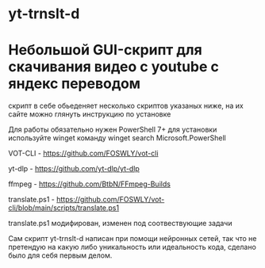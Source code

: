 # yt-trnslt-d
# Небольшой GUI-скрипт для скачивания видео с youtube с яндекс переводом
скрипт в себе обьеденяет несколько скриптов указаных ниже, на их сайте можно глянуть инструкцию по установке

Для работы обязательно нужен PowerShell 7+
для установки используйте winget команду
winget search Microsoft.PowerShell

VOT-CLI - https://github.com/FOSWLY/vot-cli

yt-dlp - https://github.com/yt-dlp/yt-dlp

ffmpeg - https://github.com/BtbN/FFmpeg-Builds

translate.ps1 - https://github.com/FOSWLY/vot-cli/blob/main/scripts/translate.ps1

translate.ps1 модифирован, изменен под соотвествующие задачи

Сам скрипт yt-trnslt-d написан при помощи нейронных сетей, так что не претендую на какую либо уникальность или идеальность кода, сделано было для себя первым делом.
